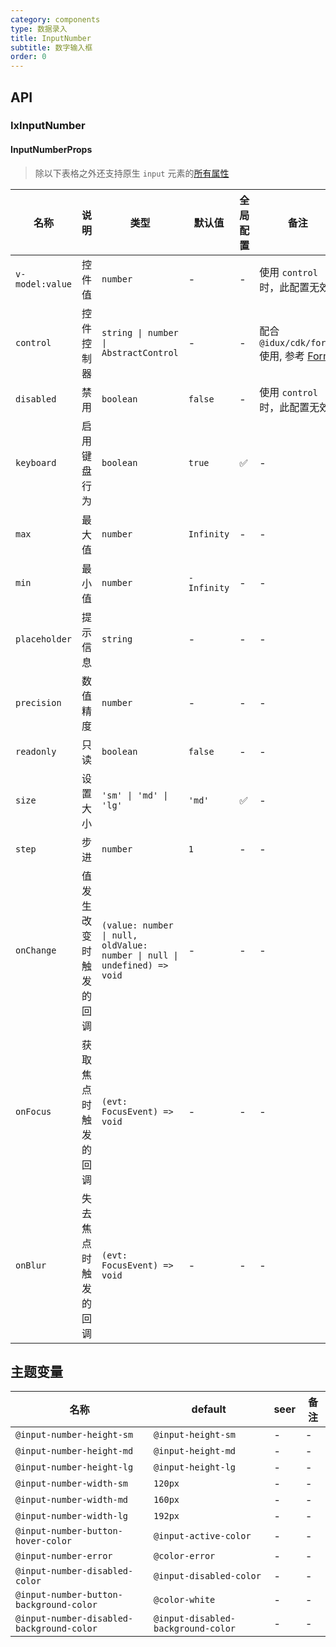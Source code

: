 ```yaml
---
category: components
type: 数据录入
title: InputNumber
subtitle: 数字输入框
order: 0
---
```


## API

### IxInputNumber

#### InputNumberProps

> 除以下表格之外还支持原生 `input` 元素的[所有属性](https://developer.mozilla.org/zh-CN/docs/Web/HTML/Element/input)

| 名称 | 说明 | 类型  | 默认值 | 全局配置 | 备注 |
| --- | --- | --- | --- | --- | --- |
| `v-model:value` | 控件值 | `number` | - | - | 使用 `control` 时，此配置无效 |
| `control` | 控件控制器 | `string \| number \| AbstractControl` | - | - | 配合 `@idux/cdk/forms` 使用, 参考 [Form](/components/form/zh) |
| `disabled` | 禁用 | `boolean` | `false` | - | 使用 `control` 时，此配置无效 |
| `keyboard` | 启用键盘行为 | `boolean` | `true` | ✅ | - |
| `max` | 最大值 | `number` | `Infinity` | - | - |
| `min` | 最小值 | `number` | `-Infinity` | - | - |
| `placeholder` | 提示信息 | `string` | - | - | - |
| `precision` | 数值精度 | `number` | - | - | - |
| `readonly` | 只读 | `boolean` | `false` | - | - |
| `size` | 设置大小 | `'sm' \| 'md' \| 'lg'` | `'md'` | ✅ | - |
| `step` | 步进 | `number` | `1` | - | - |
| `onChange` | 值发生改变时触发的回调 | `(value: number \| null, oldValue: number \| null \| undefined) => void` | - | - | - |
| `onFocus` | 获取焦点时触发的回调 | `(evt: FocusEvent) => void` | - | - | - |
| `onBlur` | 失去焦点时触发的回调 | `(evt: FocusEvent) => void` | - | - | - |

<!--- insert less variable begin  --->
## 主题变量

| 名称 | default | seer | 备注 |
| --- | --- | --- | --- |
| `@input-number-height-sm` | `@input-height-sm` | - | - |
| `@input-number-height-md` | `@input-height-md` | - | - |
| `@input-number-height-lg` | `@input-height-lg` | - | - |
| `@input-number-width-sm` | `120px` | - | - |
| `@input-number-width-md` | `160px` | - | - |
| `@input-number-width-lg` | `192px` | - | - |
| `@input-number-button-hover-color` | `@input-active-color` | - | - |
| `@input-number-error` | `@color-error` | - | - |
| `@input-number-disabled-color` | `@input-disabled-color` | - | - |
| `@input-number-button-background-color` | `@color-white` | - | - |
| `@input-number-disabled-background-color` | `@input-disabled-background-color` | - | - |
<!--- insert less variable end  --->